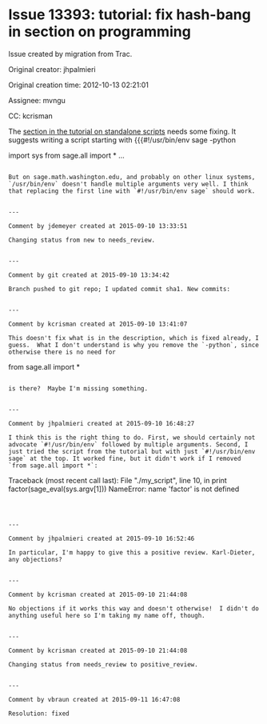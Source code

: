 # Issue 13393: tutorial: fix hash-bang in section on programming

Issue created by migration from Trac.

Original creator: jhpalmieri

Original creation time: 2012-10-13 02:21:01

Assignee: mvngu

CC:  kcrisman

The [section in the tutorial on standalone scripts](http://www.sagemath.org/doc/tutorial/programming.html#standalone-python-sage-scripts) needs some fixing. It suggests writing a script starting with
{{{#!/usr/bin/env sage -python

import sys
from sage.all import *
...
```

But on sage.math.washington.edu, and probably on other linux systems, `/usr/bin/env` doesn't handle multiple arguments very well. I think that replacing the first line with `#!/usr/bin/env sage` should work.


---

Comment by jdemeyer created at 2015-09-10 13:33:51

Changing status from new to needs_review.


---

Comment by git created at 2015-09-10 13:34:42

Branch pushed to git repo; I updated commit sha1. New commits:


---

Comment by kcrisman created at 2015-09-10 13:41:07

This doesn't fix what is in the description, which is fixed already, I guess.  What I don't understand is why you remove the `-python`, since otherwise there is no need for

```
from sage.all import *
```

is there?  Maybe I'm missing something.


---

Comment by jhpalmieri created at 2015-09-10 16:48:27

I think this is the right thing to do. First, we should certainly not advocate `#!/usr/bin/env` followed by multiple arguments. Second, I just tried the script from the tutorial but with just `#!/usr/bin/env sage` at the top. It worked fine, but it didn't work if I removed `from sage.all import *`:

```
Traceback (most recent call last):
  File "./my_script", line 10, in <module>
    print factor(sage_eval(sys.argv[1]))
NameError: name 'factor' is not defined
```



---

Comment by jhpalmieri created at 2015-09-10 16:52:46

In particular, I'm happy to give this a positive review. Karl-Dieter, any objections?


---

Comment by kcrisman created at 2015-09-10 21:44:08

No objections if it works this way and doesn't otherwise!  I didn't do anything useful here so I'm taking my name off, though.


---

Comment by kcrisman created at 2015-09-10 21:44:08

Changing status from needs_review to positive_review.


---

Comment by vbraun created at 2015-09-11 16:47:08

Resolution: fixed
